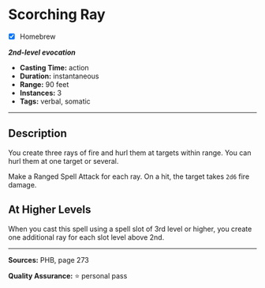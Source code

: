 # Scorching Ray
- [x] Homebrew

***2nd-level evocation***
- **Casting Time:** action
- **Duration:** instantaneous
- **Range:** 90 feet
- **Instances:** 3
- **Tags:** verbal, somatic

---

## Description
You create three rays of fire and hurl them at targets within range.
You can hurl them at one target or several.

Make a Ranged Spell Attack for each ray.
On a hit, the target takes `2d6` fire damage.

## At Higher Levels
When you cast this spell using a spell slot of 3rd level or higher, you create one additional ray for each slot level above 2nd.

---

**Sources:** PHB, page 273

**Quality Assurance:** :star: personal pass
